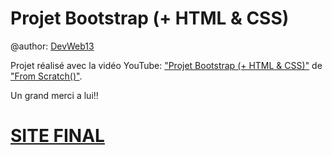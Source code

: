 # Projet Bootstrap (+ HTML & CSS)

@author: [DevWeb13](https://twitter.com/DeveloppementW1)

Projet réalisé avec la vidéo YouTube: ["Projet Bootstrap (+ HTML & CSS)"](https://www.youtube.com/watch?v=ksNQZOA1veo) de ["From Scratch()"](https://twitter.com/KobeKenjo).

Un grand merci a lui!!

# [SITE FINAL](https://devweb13.github.io/permaculture_bootstrap/)
